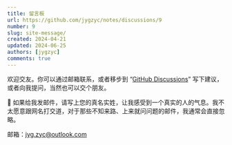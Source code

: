 ```yaml
---
title: 留言板
url: https://github.com/jygzyc/notes/discussions/9
number: 9
slug: site-message/
created: 2024-04-21
updated: 2024-06-25
authors: [jygzyc]
comments: true
---
```


欢迎交友。你可以通过邮箱联系，或者移步到 “[GitHub Discussions](https://github.com/jygzyc/notes/discussions/9)” 写下建议，或者向我提问，当然也可以交个朋友。

📢 如果给我发邮件，请写上您的真名实姓，让我感受到一个真实的人的气息。我不太愿意跟网名打交道，对于那些不知来路、上来就问问题的邮件，我通常会直接忽略。

邮箱：[jyg.zyc@outlook.com](mailto:jyg.zyc@outlook.com)
